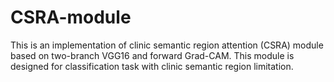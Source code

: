 # CSRA-module
This is an implementation of clinic semantic region attention (CSRA) module based on two-branch VGG16 and forward Grad-CAM. This module is designed for classification task with clinic semantic region limitation.
